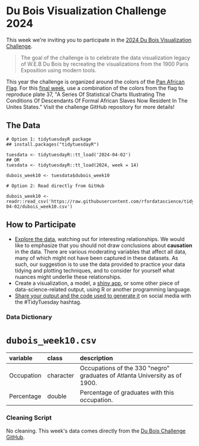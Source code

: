 # Du Bois Visualization Challenge 2024 

This week we're inviting you to participate in the [2024 Du Bois Visualization Challenge](https://github.com/ajstarks/dubois-data-portraits/blob/master/challenge/2024/README.md).

> The goal of the challenge is to celebrate the data visualization legacy of W.E.B Du Bois by recreating the visualizations from the 1900 Paris Exposition using modern tools.

This year the challenge is organized around the colors of the [Pan African Flag](https://en.wikipedia.org/wiki/Pan-African_flag).
For this [final week](https://github.com/ajstarks/dubois-data-portraits/tree/master/challenge/2024/challenge10), use a combination of the colors from the flag to reproduce plate 37, "A Series Of Statistical Charts Illustrating The Conditions Of Descendants Of Formal African Slaves Now Resident In The Unites States."
Visit the challenge GitHub repository for more details!


## The Data

```{r}
# Option 1: tidytuesdayR package 
## install.packages("tidytuesdayR")

tuesdata <- tidytuesdayR::tt_load('2024-04-02')
## OR
tuesdata <- tidytuesdayR::tt_load(2024, week = 14)

dubois_week10 <- tuesdata$dubois_week10

# Option 2: Read directly from GitHub

dubois_week10 <- readr::read_csv('https://raw.githubusercontent.com/rfordatascience/tidytuesday/main/data/2024/2024-04-02/dubois_week10.csv')

```

## How to Participate

- [Explore the data](https://r4ds.hadley.nz/), watching out for interesting relationships. We would like to emphasize that you should not draw conclusions about **causation** in the data. There are various moderating variables that affect all data, many of which might not have been captured in these datasets. As such, our suggestion is to use the data provided to practice your data tidying and plotting techniques, and to consider for yourself what nuances might underlie these relationships.
- Create a visualization, a model, a [shiny app](https://shiny.posit.co/), or some other piece of data-science-related output, using R or another programming language.
- [Share your output and the code used to generate it](../../../sharing.md) on social media with the #TidyTuesday hashtag.

### Data Dictionary

# `dubois_week10.csv`

|variable   |class     |description |
|:----------|:---------|:-----------|
|Occupation |character |Occupations of the 330 "negro" graduates of Atlanta University as of 1900. |
|Percentage |double    |Percentage of graduates with this occupation. |


### Cleaning Script

No cleaning. This week's data comes directly from the [Du Bois Challenge GitHub](https://raw.githubusercontent.com/ajstarks/dubois-data-portraits/master/challenge/2024/challenge10/data.csv).
